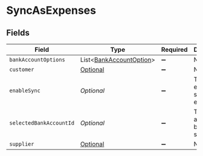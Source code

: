 # SyncAsExpenses


## Fields

| Field                                                                               | Type                                                                                | Required                                                                            | Description                                                                         |
| ----------------------------------------------------------------------------------- | ----------------------------------------------------------------------------------- | ----------------------------------------------------------------------------------- | ----------------------------------------------------------------------------------- |
| `bankAccountOptions`                                                                | List<[BankAccountOption](../../models/components/BankAccountOption.md)>             | :heavy_minus_sign:                                                                  | N/A                                                                                 |
| `customer`                                                                          | [Optional<ConfigurationCustomer>](../../models/components/ConfigurationCustomer.md) | :heavy_minus_sign:                                                                  | N/A                                                                                 |
| `enableSync`                                                                        | *Optional<Boolean>*                                                                 | :heavy_minus_sign:                                                                  | True if expense sync is enabled.                                                    |
| `selectedBankAccountId`                                                             | *Optional<String>*                                                                  | :heavy_minus_sign:                                                                  | The bank account ID being synced.                                                   |
| `supplier`                                                                          | [Optional<ConfigurationSupplier>](../../models/components/ConfigurationSupplier.md) | :heavy_minus_sign:                                                                  | N/A                                                                                 |